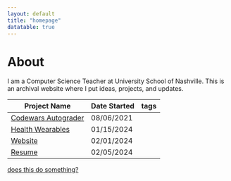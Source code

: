 ```yaml
---
layout: default
title: "homepage"
datatable: true
---
```



# About

I am a Computer Science Teacher at University School of Nashville. This is an archival website where I put ideas, projects, and updates.

<div class="datatable-begin"></div>

 Project Name                           | Date Started | tags
 -------------------------------------- | ------------ | -----------
 [Codewars Autograder](./autograder.md)| 08/06/2021   |
 [Health Wearables](./healthwear.md)   | 01/15/2024   |
 [Website](./website.md)               | 02/01/2024   | 
 [Resume](./resume.md)                 | 02/05/2024   | 

<div class="datatable-end"></div>


<a href ="http://vvttrr.github.io/resume">does this do something?</a>